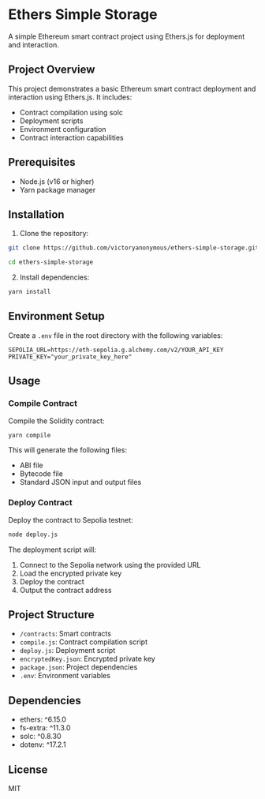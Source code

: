 # Ethers Simple Storage

A simple Ethereum smart contract project using Ethers.js for deployment and interaction.

## Project Overview

This project demonstrates a basic Ethereum smart contract deployment and interaction using Ethers.js. It includes:

-   Contract compilation using solc
-   Deployment scripts
-   Environment configuration
-   Contract interaction capabilities

## Prerequisites

-   Node.js (v16 or higher)
-   Yarn package manager

## Installation

1. Clone the repository:

```bash
git clone https://github.com/victoryanonymous/ethers-simple-storage.git
```

```bash
cd ethers-simple-storage
```

2. Install dependencies:

```bash
yarn install
```

## Environment Setup

Create a `.env` file in the root directory with the following variables:

```env
SEPOLIA_URL=https://eth-sepolia.g.alchemy.com/v2/YOUR_API_KEY
PRIVATE_KEY="your_private_key_here"
```

## Usage

### Compile Contract

Compile the Solidity contract:

```bash
yarn compile
```

This will generate the following files:

-   ABI file
-   Bytecode file
-   Standard JSON input and output files

### Deploy Contract

Deploy the contract to Sepolia testnet:

```bash
node deploy.js
```

The deployment script will:

1. Connect to the Sepolia network using the provided URL
2. Load the encrypted private key
3. Deploy the contract
4. Output the contract address

## Project Structure

-   `/contracts`: Smart contracts
-   `compile.js`: Contract compilation script
-   `deploy.js`: Deployment script
-   `encryptedKey.json`: Encrypted private key
-   `package.json`: Project dependencies
-   `.env`: Environment variables

## Dependencies

-   ethers: ^6.15.0
-   fs-extra: ^11.3.0
-   solc: ^0.8.30
-   dotenv: ^17.2.1

## License

MIT
